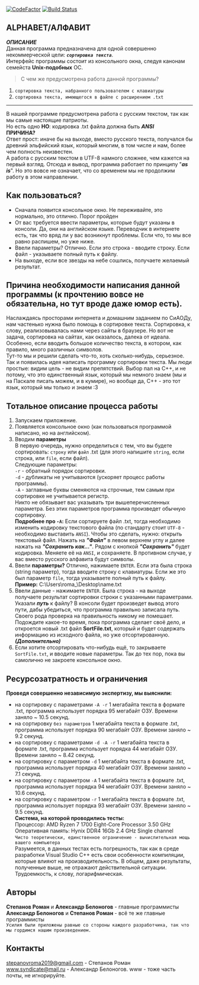 [![CodeFactor](https://www.codefactor.io/repository/github/alexgttroll/alphabet-main-project/badge)](https://www.codefactor.io/repository/github/alexgttroll/alphabet-main-project) [![Build Status](https://travis-ci.org/AlexGtTroll/Alphabet-main-project.svg?branch=master)](https://travis-ci.org/AlexGtTroll/Alphabet-main-project)

ALPHABET/АЛФАВИТ
---
*****ОПИСАНИЕ*****  
Данная программа предназначена для одной совершенно некоммерческой цели: ***`сортировка текста`***.  
Интерфейс программы состоит из консольного окна, следуя канонам семейста **Unix-подобных** ОС. 
>С чем же предусмотрена работа данной программы?  
1. `сортировка текста, набранного пользователем с клавиатуры`  
2. `сортировка текста, имеющегося в файле с расширением .txt`  
---
В нашей программе предусмотрена работа с русским текстом, так как мы самые настоящие патриоты.  
Но есть одно **НО**: кодировка .txt файла должна быть *****ANSI*****  
**ПРИЧИНА?**  
Ответ прост: иначе бы на выходе, вместо русского текста, получался бы древний эльфийский язык,
который многим, в том числе и нам, более чем полность неизвестен.  
А работа с русским текстом в UTF-8 намного сложнее, чем кажется на первый взгляд. 
Отсюда и вывод, программа работает по принципу "***as is***". Но это вовсе не означает, что со временем мы не продолжим работу в этом направлении.

Как пользоваться?
---
* Сначала появится консольное окно. Не переживайте, это нормально, это отлично. Порог пройден  
* От вас требуется ввести параметры, которые будут указаны в консоли. Да, они на английском языке. Переводчик в интернете есть, так что вряд ли у вас возникнут проблемы. Если что, то мы все равно распишем, но уже ниже.
* Ввели параметры? Отлично. Если это строка - вводите строку. Если файл - указываете полный путь к файлу.
* На выходе, если все звезды на небе сошлись, получаете желаемый результат.

Причина необходимости написания данной программы (к прочтению вовсе не обязательна, но тут вроде даже юмор есть).
---
Наслаждаясь просторами интернета и домашним заданием по СиАОДу, нам частенько нужна было помощь в сортировке текста. Сортировка, к слову, реализовывалась нами через сайты в браузере. Но вот не задача, сортировка на сайтах, как оказалось, далека от идеала. Особенно, если вводить большое количество текста, в котором, как правило, много различных символов.  
Тут-то мы и решили сделать что-то, хоть сколько-нибудь, серьезное. Так и появилась идея написать программу сортировки текста. Мы люди простые: видим цель - не видим препятствий. Выбор пал на C++, и не потому, что это единственный язык, который мы немного знаем (мы и на Паскале писать можем, и в кумире), но вообще да, C++ - это тот язык, который мы только и знаем :3  

Тотальное описание процесса работы
---
1. Запускаем приложение.  
2. Появляется консольное окно (как пользоваться программой написано, но на английском).  
3. Вводим **параметры**  
В первую очередь, нужно определиться с тем, что вы будете сортировать: `строку` или `файл` .txt (для этого напишите `string`, если строка, или `file`, если файл).    
Следующие параметры:  
`-r` - обратный порядок сортировки.  
`-d` - дубликаты не учитываются (ускоряет процесс работы программы).  
`-A` - заглавные буквы сменяются на строчные, тем самым при сортировке не учитывается регистр.    
Никто не обязывает вас указывать три вышеперечисленных параметра. Без этих параметров программа произведет обычную сортировку.  
**Подробнее про `-A`:** Если сортируете файл .txt, тогда необходимо изменить кодировку текстового файла (по стандарту стоит `UTF-8` - необходимо выставить `ANSI`). Чтобы это сделать, нужно: открыть текстовый файл. Нажать на ***"Файл"*** в левом верхнем углу и далее нажать на ***"Сохранить как..."***. Рядом с кнопкой ***"Сохранить"*** будет кодировка. Меняете её на `ANSI`, и сохраняете. В противном случае, у вас вместо русского алфавита будут символы.  
4. Ввели **параметры?** Отлично, нажимаете `ENTER`. Если эта была строка (string параметр), тогда вводите строку с клавиатуры. Если же это был параметр `file`, тогда указываете полный путь к файлу.   
**Пример:** C:\Users\roma_\Desktop\name.txt   
5. Ввели данные - нажимаете `ENTER`. Была строка - на выходе получаете результат сортировки строки с указанными параметрами.  
Указали ***путь*** к файлу? В консоли будет произведет вывод этого пути, дабы убедиться, что программа правильно записала путь. Своего рода проверка на правильность никому не помешает.  
Подождите какое-то время, пока программа сделает своё дело, и откроется новый .txt файл **SortFile.txt**, который и будет содержать информацию из исходного файла, но уже отсортированную.  
*****(Дополнительно)*****  
6. Если хотите отсортировать что-нибудь ещё, то закрываете `SortFile.txt`, и вводите новые параметры. Так до тех пор, пока вы самолично не закроете консольное окно.   

Ресурсозатратность и ограничения
---
**Проведя совершенно независимую экспертизу, мы выяснили:**   
* на сортировку с параметрами `-A -r` 1 мегабайта текста в формате .txt, программа использует порядка 95 мегабайт ОЗУ. Времени заняло ~ 10.5 секунд.  
* на сортировку `без параметров` 1 мегабайта текста в формате .txt, программа использует порядка 90 мегабайт ОЗУ. Времени заняло ~ 9.2 секунд.  
* на сортировку с параметрами `-d -A -r` 1 мегабайта текста в формате .txt, программа использует порядка 44 мегабайт ОЗУ. Времени заняло ~ 8.42 секунд.  
* на сортировку с параметром `-d` 1 мегабайта текста в формате .txt, программа использует порядка 40 мегабайт ОЗУ. Времени заняло ~ 7.1 секунд.  
* на сортировку с параметром `-A` 1 мегабайта текста в формате .txt, программа использует порядка 94 мегабайт ОЗУ. Времени заняло ~ 10.6 секунд.  
* на сортировку с параметром `-r` 1 мегабайта текста в формате .txt, программа использует порядка 93 мегабайт ОЗУ. Времени заняло ~ 9.5 секунд.  
**Система, на которой проводились тесты:**      
Процессор: AMD Ryzen 7 1700 Eight-Core Processor 3.50 GHz  
Оперативная память: Hynix DDR4 16Gb 2.4 GHz Single channel  
`Чисто теоретически, единственное ограничение - вычислительная мощь вашего компьютера`  
Разумеется, в данных тестах есть погрешность, так как в среде разработки Visual Studio C++ есть свои особенности компиляции, которые влияют на производительность. В общем, даже результаты, полученные выше, не отражают действительной ситуации. Трудоемкость, к слову, логарифмическая.  

**Авторы**
---
**Степанов Роман** и **Александр Белоногов** - главные программисты  
**Александр Белоногов** и **Степанов Роман** - всё те же главные программисты  
`Усилия были приложены равные со стороны каждого разработчика, так что мы гордимся нашим произведением.`  

Контакты
---
stepanovroma2019@gmail.com - Степанов Роман  
www.syndicate@mail.ru - Александр Белоногов. www - тоже часть почты, не игнорируйте.
